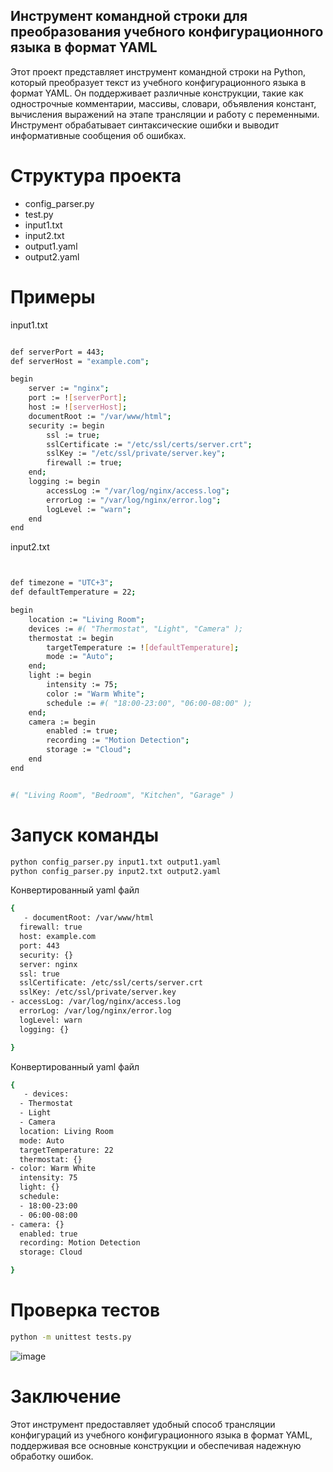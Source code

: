 ## Инструмент командной строки для преобразования учебного конфигурационного языка в формат YAML

Этот проект представляет инструмент командной строки на Python, который преобразует текст из учебного конфигурационного языка в формат YAML. Он поддерживает различные конструкции, такие как однострочные комментарии, массивы, словари, объявления констант, вычисления выражений на этапе трансляции и работу с переменными. Инструмент обрабатывает синтаксические ошибки и выводит информативные сообщения об ошибках.


# Структура проекта
- config_parser.py
- test.py
- input1.txt
- input2.txt
- output1.yaml
- output2.yaml

# Примеры
input1.txt   
```bash

def serverPort = 443;
def serverHost = "example.com";

begin
    server := "nginx";
    port := ![serverPort];
    host := ![serverHost];
    documentRoot := "/var/www/html";
    security := begin
        ssl := true;
        sslCertificate := "/etc/ssl/certs/server.crt";
        sslKey := "/etc/ssl/private/server.key";
        firewall := true;
    end;
    logging := begin
        accessLog := "/var/log/nginx/access.log";
        errorLog := "/var/log/nginx/error.log";
        logLevel := "warn";
    end
end

```
input2.txt   
```bash


def timezone = "UTC+3";
def defaultTemperature = 22;

begin
    location := "Living Room";
    devices := #( "Thermostat", "Light", "Camera" );
    thermostat := begin
        targetTemperature := ![defaultTemperature];
        mode := "Auto";
    end;
    light := begin
        intensity := 75;
        color := "Warm White";
        schedule := #( "18:00-23:00", "06:00-08:00" );
    end;
    camera := begin
        enabled := true;
        recording := "Motion Detection";
        storage := "Cloud";
    end
end


#( "Living Room", "Bedroom", "Kitchen", "Garage" )


```
# Запуск команды 
```bash
python config_parser.py input1.txt output1.yaml
python config_parser.py input2.txt output2.yaml
```
Конвертированный yaml файл 
```bash
{
   - documentRoot: /var/www/html
  firewall: true
  host: example.com
  port: 443
  security: {}
  server: nginx
  ssl: true
  sslCertificate: /etc/ssl/certs/server.crt
  sslKey: /etc/ssl/private/server.key
- accessLog: /var/log/nginx/access.log
  errorLog: /var/log/nginx/error.log
  logLevel: warn
  logging: {}

}
```
Конвертированный yaml файл 
```bash
{
   - devices:
  - Thermostat
  - Light
  - Camera
  location: Living Room
  mode: Auto
  targetTemperature: 22
  thermostat: {}
- color: Warm White
  intensity: 75
  light: {}
  schedule:
  - 18:00-23:00
  - 06:00-08:00
- camera: {}
  enabled: true
  recording: Motion Detection
  storage: Cloud

}
```

# Проверка тестов 
```bash
python -m unittest tests.py
```
![image](https://github.com/user-attachments/assets/3cb979cf-c149-4ef2-85fd-ded52d7f9523)

# Заключение 
Этот инструмент предоставляет удобный способ трансляции конфигураций из учебного конфигурационного языка в формат YAML, поддерживая все основные конструкции и обеспечивая надежную обработку ошибок.
